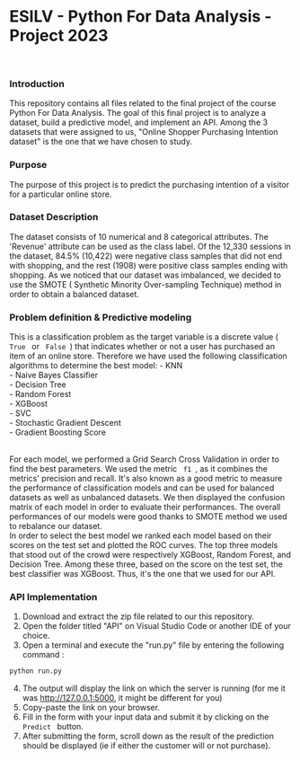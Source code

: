 # ESILV - Python For Data Analysis - Project 2023
<br>

### Introduction
This repository contains all files related to the final project of the course Python For Data Analysis. The goal of this final project is to analyze a dataset, build a predictive model, and implement an API. Among the 3 datasets that were assigned to us, "Online Shopper Purchasing Intention dataset" is the one that we have chosen to study. 
 
### Purpose
The purpose of this project is to predict the purchasing intention of a visitor for a particular online store. 

### Dataset Description
The dataset consists of 10 numerical and 8 categorical attributes. The 'Revenue' attribute can be used as the class label. Of the 12,330 sessions in the dataset, 84.5% (10,422) were negative class samples that did not end with shopping, and the rest (1908) were positive class samples ending with shopping.
As we noticed that our dataset was imbalanced, we decided to use the SMOTE ( Synthetic Minority Over-sampling Technique) method in order to obtain a balanced dataset.

### Problem definition & Predictive modeling
This is a classification problem as the target variable is a discrete value (<code> True </code>  or  <code> False </code>) that indicates whether or not a user has purchased an item of an online store.
Therefore we have used the following classification algorithms to determine the best model: 
        -  KNN <br>
        -  Naive Bayes Classifier <br>
        -  Decision Tree <br>
        -  Random Forest <br>
        -  XGBoost <br>
        -  SVC <br>
        -  Stochastic Gradient Descent <br>
        -  Gradient Boosting Score <br>

<br> For each model, we performed a Grid Search Cross Validation in order to find the best parameters. We used the metric <code> f1 </code>, as it combines the metrics' precision and recall. It's also known as a good metric to measure the performance of classification models and can be used for balanced datasets as well as unbalanced datasets. We then displayed the confusion matrix of each model in order to evaluate their performances. The overall performances of our models were good thanks to SMOTE method we used to rebalance our dataset. 
<br> In order to select the best model we ranked each model based on their scores on the test set and plotted the ROC curves.
The top three models that stood out of the crowd were respectively XGBoost, Random Forest, and Decision Tree.
Among these three, based on the score on the test set, the best classifier was XGBoost. Thus, it's the one that we used for our API.


### API Implementation
1. Download and extract the zip file related to our this repository.
2. Open the folder titled "API" on Visual Studio Code or another IDE of your choice.
3. Open a terminal and execute the "run.py" file by entering the following command :
```python
python run.py
```
4. The output will display the link on which the server is running (for me it was http://127.0.0.1:5000, it might be different for you)
5. Copy-paste the link on your browser.
6. Fill in the form with your input data and submit it by clicking on the  <code> Predict </code>  button.
7. After submitting the form, scroll down as the result of the prediction should be displayed (ie if either the customer will or not purchase).









